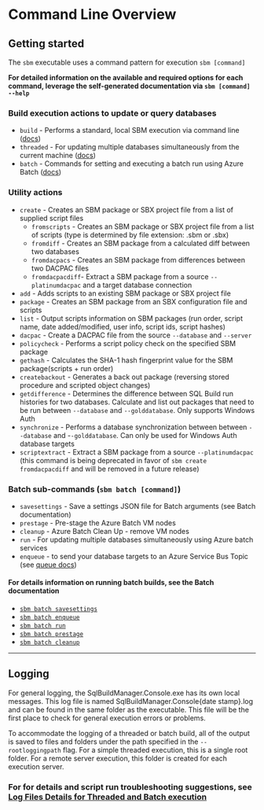 
# Command Line Overview

## Getting started

The `sbm` executable uses a command pattern for execution `sbm [command]`

**For detailed information on the available and required options for each command, leverage the self-generated documentation via `sbm [command] --help`**

### Build execution actions to update or query databases

- `build` - Performs a standard, local SBM execution via command line ([docs](local_build.md))
- `threaded` - For updating multiple databases simultaneously from the current machine ([docs](threaded_build.md))
- `batch` - Commands for setting and executing a batch run using Azure Batch ([docs](azure_batch.md))

### Utility actions

- `create` - Creates an SBM package or SBX project file from a list of supplied script files
  - `fromscripts` - Creates an SBM package or SBX project file from a list of scripts (type is determined by file extension: .sbm or .sbx)
  - `fromdiff` - Creates an SBM package from a calculated diff between two databases
  - `fromdacpacs` - Creates an SBM package from differences between two DACPAC files
  - `fromdacpacdiff`- Extract a SBM package from a source `--platinumdacpac` and a target database connection
- `add` - Adds scripts to an existing SBM package or SBX project file
- `package` - Creates an SBM package from an SBX configuration file and scripts
- `list` - Output scripts information on SBM packages (run order, script name, date added/modified, user info, script ids, script hashes)
- `dacpac` - Create a DACPAC file from the source `--database` and `--server`
- `policycheck` - Performs a script policy check on the specified SBM package
- `gethash` - Calculates the SHA-1 hash fingerprint value for the SBM package(scripts + run order)
- `createbackout` - Generates a back out package (reversing stored procedure and scripted object changes)
- `getdifference` - Determines the difference between SQL Build run histories for two databases. Calculate and list out packages that need to be run between `--database` and `--golddatabase`. Only supports Windows Auth
- `synchronize` - Performs a database synchronization between between `--database` and -`-golddatabase`. Can only be used for Windows Auth database targets
- `scriptextract` - Extract a SBM package from a source `--platinumdacpac` (this command is being deprecated in favor of `sbm create fromdacpacdiff` and will be removed in a future release)


### Batch sub-commands (`sbm batch [command]`)

- `savesettings` - Save a settings JSON file for Batch arguments (see Batch documentation)
- `prestage` - Pre-stage the Azure Batch VM nodes
- `cleanup` - Azure Batch Clean Up - remove VM nodes
- `run` - For updating multiple databases simultaneously using Azure batch services
- `enqueue` - to send your database targets to an Azure Service Bus Topic (see [queue docs](override_options.md#service-bus-topic))

#### For details information on running batch builds, see the Batch documentation

- [`sbm batch savesettings`](azure_batch.md#settings-file)
- [`sbm batch enqueue`](azure_batch.md#2-queue-the-database-targets)
- [`sbm batch run`](azure_batch.md#3-execute-batch-build)
- [`sbm batch prestage`](azure_batch.md#1-pre-stage-the-azure-batch-pool-vms)
- [`sbm batch cleanup`](azure_batch.md#5-cleanup-post-build)

----

## Logging

For general logging, the
SqlBuildManager.Console.exe has its own local messages. This log file is
named SqlBuildManager.Console{date stamp}.log and can be found in the same folder as
the executable. This file will be the first place to check for general
execution errors or problems.

To accommodate the logging of a threaded or batch build, all of the output is
saved to files and folders under the path specified in
the `--rootloggingpath` flag. For a simple threaded execution, this is a
single root folder. For a remote server execution, this folder is
created for each execution server.

### For for details and script run troubleshooting suggestions, see [Log Files Details for Threaded and Batch execution](threaded_and_batch_logs.md)